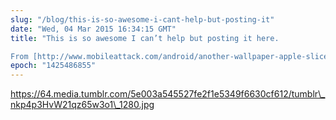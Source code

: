 ```yaml
---
slug: "/blog/this-is-so-awesome-i-cant-help-but-posting-it"
date: "Wed, 04 Mar 2015 16:34:15 GMT"
title: "This is so awesome I can’t help but posting it here.

From [http://www.mobileattack.com/android/another-wallpaper-apple-sliced-by-android-jedi/](http://www.mobileattack.com/android/another-wallpaper-apple-sliced-by-android-jedi/)"
epoch: "1425486855"
---
```

        


https://64.media.tumblr.com/5e003a545527fe2f1e5349f6630cf612/tumblr\_nkp4p3HvW21qz65w3o1\_1280.jpg